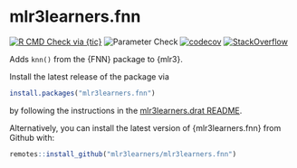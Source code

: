 # mlr3learners.fnn

<!-- badges: start -->
[![R CMD Check via {tic}](https://github.com/mlr3learners/mlr3learners.fnn/workflows/R%20CMD%20Check%20via%20{tic}/badge.svg?branch=master)](https://github.com/mlr3learners/mlr3learners.fnn/actions)
![Parameter Check](https://github.com/mlr3learners/mlr3learners.fnn/workflows/Parameter%20Check/badge.svg?branch=master)
[![codecov](https://codecov.io/gh/mlr3learners/mlr3learners.fnn/branch/master/graph/badge.svg)](https://codecov.io/gh/mlr3learners/mlr3learners.fnn)
[![StackOverflow](https://img.shields.io/badge/stackoverflow-mlr3-orange.svg)](https://stackoverflow.com/questions/tagged/mlr3)
<!-- badges: end -->

Adds `knn()` from the {FNN} package to {mlr3}.

Install the latest release of the package via

```r
install.packages("mlr3learners.fnn")
```

by following the instructions in the [mlr3learners.drat README](https://github.com/mlr3learners/mlr3learners.drat).

Alternatively, you can install the latest version of {mlr3learners.fnn} from Github with:

```r
remotes::install_github("mlr3learners/mlr3learners.fnn")
```
